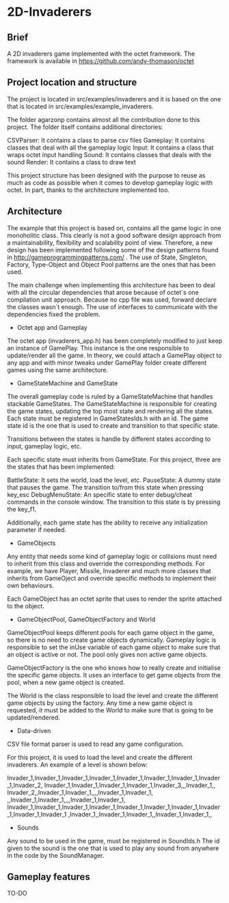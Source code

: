 # 2D-Invaderers

## Brief

A 2D invaderers game implemented with the octet framework. The framework is available 
in https://github.com/andy-thomason/octet

## Project location and structure

The project is located in src/examples/invaderers and it is based on the one that is
located in src/examples/example_invaderers. 

The folder agarzonp contains almost all the contribution done to this project. The folder
itself contains additional directories:

CSVParser: It contains a class to parse csv files
Gameplay: It contains classes that deal with all the gameplay logic
Input: It contains a class that wraps octet input handling
Sound: It contains classes that deals with the sound
Render: It contains a class to draw text

This project structure has been designed with the purpose to reuse as much as code as possible
when it comes to develop gameplay logic with octet. In part, thanks to the architecture implemented
too.

## Architecture

The example that this project is based on, contains all the game logic in one monoholitic
class. This clearly is not a good software design approach from a maintainability, flexibility and 
scalability point of view. Therefore, a new design has been implemented following some of the
design patterns found in http://gameprogrammingpatterns.com/ . The use of State, Singleton, Factory,
Type-Object and Object Pool patterns are the ones that has been used.

The main challenge when implementing this architecture has been to deal with all the circular dependencies
that arose because of octet´s one compilation unit approach. Because no cpp file was used, forward declare
the classes wasn´t enough. The use of interfaces to communicate with the dependencies fixed the problem.

- Octet app and Gameplay

The octet app (invaderers_app.h) has been completely modified to just keep an instance of GamePlay. 
This instance is the one responsible to update/render all the game. In theory, we could attach a GamePlay
object to any app and with minor tweaks under GamePlay folder create different games using the same architecture.

- GameStateMachine and GameState

The overall gameplay code is ruled by a GameStateMachine that handles stackable GameStates. The GameStateMachine
is responsible for creating the game states, updating the top most state and rendering all the states. Each state must
be registered in GameStatesIds.h with an id. The game state id is the one that is used to create and transition to that
specific state.

Transitions between the states is handle by different states according to input, gameplay logic, etc.

Each specific state must inherits from GameState. For this project, three are the states that has been implemented: 

BattleState: It sets the world, load the level, etc.
PauseState: A dummy state that pauses the game. The transition to/from this state when pressing key_esc
DebugMenuState: An specific state to enter debug/cheat commands in the console window. The transition to this
state is by pressing the key_f1.

Additionally, each game state has the ability to receive any initialization parameter if needed.

- GameObjects

Any entity that needs some kind of gameplay logic or collisions must need to inherit from this class and override
the corresponding methods. For example, we have Player, Missile, Invaderer and much more classes that inherits from
GameOject and override specific methods to implement their own behaviours.

Each GameObject has an octet sprite that uses to render the sprite attached to the object.

- GameObjectPool, GameObjectFactory and World

GameObjectPool keeps different pools for each game object in the game, so there is no need to create game objects dynamically.
Gameplay logic is responsible to set the inUse variable of each game object to make sure that an object is active or not. The pool
only gives non active game objects.

GameObjectFactory is the one  who knows how to really create and initialise the specific game objects. It uses an interface to
get game objects from the pool, when a new game object is created.

The World is the class responsible to load the level and create the different game objects by using the factory. Any time a new
game object is requested, it must be added to the World to make sure that is going to be updated/rendered.

- Data-driven

CSV file format parser is used to read any game configuration. 

For this project, it is used to load the level and create the different invaderers. An example of a level is shown below:

Invader_1,Invader_1,Invader_1,Invader_1,Invader_1,Invader_1,Invader_1,Invader_1,Invader_2,
Invader_1,Invader_1,Invader_1,Invader_1,Invader_3,,,Invader_1,,
Invader_2,,Invader_1,Invader_1,,,,Invader_1,Invader_1,
,,Invader_1,Invader_1,,,,Invader_1,Invader_1,
Invader_1,Invader_1,Invader_1,Invader_1,Invader_1,Invader_1,Invader_1,Invader_1,Invader_1,Invader_1
,Invader_1,,Invader_1,Invader_1,,Invader_1,Invader_1,,

- Sounds

Any sound to be used in the game, must be registered in SoundIds.h
The id given to the sound is the one that is used to play any sound from anywhere in the code by the SoundManager.

## Gameplay features

TO-DO






